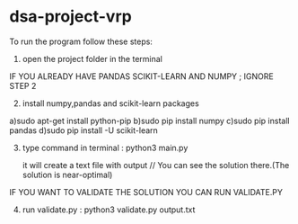# dsa-project-vrp

To run the program follow these steps:

1) open the project folder in the terminal 


IF YOU ALREADY HAVE PANDAS SCIKIT-LEARN AND NUMPY ; IGNORE STEP 2

2) install numpy,pandas and scikit-learn packages

a)sudo apt-get install python-pip
b)sudo pip install numpy
c)sudo pip install pandas
d)sudo pip install -U scikit-learn


3) type command in terminal : python3 main.py

    it will create a text file with output // You can see the solution there.(The solution is near-optimal)
    
    
IF YOU WANT TO VALIDATE THE SOLUTION YOU CAN RUN VALIDATE.PY
    
4) run validate.py : python3 validate.py output.txt  
  

